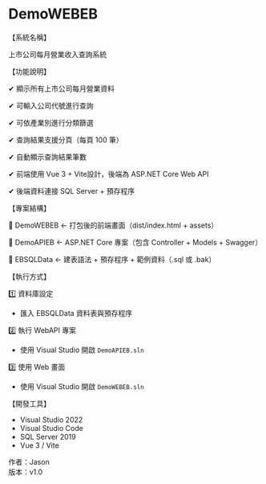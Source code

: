 # DemoWEBEB
【系統名稱】

上市公司每月營業收入查詢系統

【功能說明】

✔ 顯示所有上市公司每月營業資料

✔ 可輸入公司代號進行查詢

✔ 可依產業別進行分類篩選

✔ 查詢結果支援分頁（每頁 100 筆）

✔ 自動顯示查詢結果筆數

✔ 前端使用 Vue 3 + Vite設計，後端為 ASP.NET Core Web API

✔ 後端資料連接 SQL Server + 預存程序

【專案結構】

📁 DemoWEBEB   ← 打包後的前端畫面（dist/index.html + assets）

📁 DemoAPIEB   ← ASP.NET Core 專案（包含 Controller + Models + Swagger）

📁 EBSQLData   ← 建表語法 + 預存程序 + 範例資料（.sql 或 .bak）

【執行方式】

1️⃣ 資料庫設定
   - 匯入 EBSQLData 資料表與預存程序

2️⃣ 執行 WebAPI 專案
   - 使用 Visual Studio 開啟 `DemoAPIEB.sln`

3️⃣ 使用 Web 畫面
   - 使用 Visual Studio 開啟 `DemoWEBEB.sln`

【開發工具】
- Visual Studio 2022
- Visual Studio Code
- SQL Server 2019
- Vue 3 / Vite


作者：Jason  
版本：v1.0  
